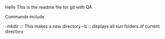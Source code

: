 Hello This is the readme file for git with QA

Commands include 

-mkdir ::: This makes a new directory 
-ls :: displays all sun folders of current directory 

